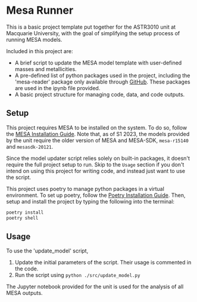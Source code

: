 # Mesa Runner
This is a basic project template put together for the ASTR3010 unit at Macquarie University, with the goal of simplifying the setup process of running MESA models.

Included in this project are:
- A brief script to update the MESA model template with user-defined masses and metallicities.
- A pre-defined list of python packages used in the project, including the 'mesa-reader' package only available through [GitHub](https://github.com/wmwolf/py_mesa_reader.git). These packages are used in the ipynb file provided.
- A basic project structure for managing code, data, and code outputs.

## Setup
This project requires MESA to be installed on the system. To do so, follow the [MESA Installation Guide](https://docs.mesastar.org/en/latest/installation.html). Note that, as of S1 2023, the models provided by the unit require the older version of MESA and MESA-SDK, `mesa-r15140` and `mesasdk-20121`.

Since the model updater script relies solely on built-in packages, it doesn't require the full project setup to run. Skip to the `Usage` section if you don't intend on using this project for writing code, and instead just want to use the script.

This project uses poetry to manage python packages in a virtual environment. To set up poetry, follow the [Poetry Installation Guide](https://python-poetry.org/docs/#installation).
Then, setup and install the project by typing the following into the terminal:
```bash
poetry install
poetry shell
```

## Usage
To use the 'update_model' script,
1. Update the initial parameters of the script. Their usage is commented in the code.
2. Run the script using `python ./src/update_model.py`

The Jupyter notebook provided for the unit is used for the analysis of all MESA outputs.
